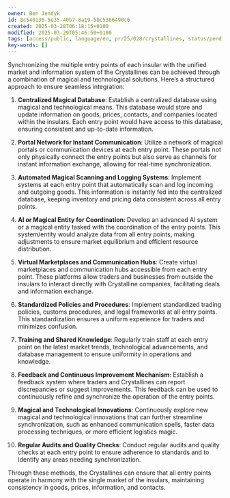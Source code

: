 ```yaml
---
owner: Ben Jendyk
id: 8c540136-5e35-40b7-8a19-5bc5386490c6
created: 2025-03-28T06:18:15+0100
modified: 2025-03-29T05:46:50+0100
tags: [access/public, language/en, pr/25/028/crystallines, status/pending]
key-words: []
---
```


Synchronizing the multiple entry points of each insular with the unified market and information system of the Crystallines can be achieved through a combination of magical and technological solutions. Here’s a structured approach to ensure seamless integration:

1. **Centralized Magical Database**: Establish a centralized database using magical and technological means. This database would store and update information on goods, prices, contacts, and companies located within the insulars. Each entry point would have access to this database, ensuring consistent and up-to-date information.

2. **Portal Network for Instant Communication**: Utilize a network of magical portals or communication devices at each entry point. These portals not only physically connect the entry points but also serve as channels for instant information exchange, allowing for real-time synchronization.

3. **Automated Magical Scanning and Logging Systems**: Implement systems at each entry point that automatically scan and log incoming and outgoing goods. This information is instantly fed into the centralized database, keeping inventory and pricing data consistent across all entry points.

4. **AI or Magical Entity for Coordination**: Develop an advanced AI system or a magical entity tasked with the coordination of the entry points. This system/entity would analyze data from all entry points, making adjustments to ensure market equilibrium and efficient resource distribution.

5. **Virtual Marketplaces and Communication Hubs**: Create virtual marketplaces and communication hubs accessible from each entry point. These platforms allow traders and businesses from outside the insulars to interact directly with Crystalline companies, facilitating deals and information exchange.

6. **Standardized Policies and Procedures**: Implement standardized trading policies, customs procedures, and legal frameworks at all entry points. This standardization ensures a uniform experience for traders and minimizes confusion.

7. **Training and Shared Knowledge**: Regularly train staff at each entry point on the latest market trends, technological advancements, and database management to ensure uniformity in operations and knowledge.

8. **Feedback and Continuous Improvement Mechanism**: Establish a feedback system where traders and Crystallines can report discrepancies or suggest improvements. This feedback can be used to continuously refine and synchronize the operation of the entry points.

9. **Magical and Technological Innovations**: Continuously explore new magical and technological innovations that can further streamline synchronization, such as enhanced communication spells, faster data processing techniques, or more efficient logistics magic.

10. **Regular Audits and Quality Checks**: Conduct regular audits and quality checks at each entry point to ensure adherence to standards and to identify any areas needing synchronization.

Through these methods, the Crystallines can ensure that all entry points operate in harmony with the single market of the insulars, maintaining consistency in goods, prices, information, and contacts.